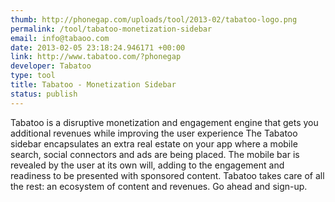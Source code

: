 ```yaml
---
thumb: http://phonegap.com/uploads/tool/2013-02/tabatoo-logo.png
permalink: /tool/tabatoo-monetization-sidebar
email: info@tabaoo.com
date: 2013-02-05 23:18:24.946171 +00:00
link: http://www.tabatoo.com/?phonegap
developer: Tabatoo
type: tool
title: Tabatoo - Monetization Sidebar
status: publish
---
```


Tabatoo is a disruptive monetization and engagement engine that gets you additional revenues while improving the user experience The Tabatoo sidebar encapsulates an extra real estate on your app where a mobile search, social connectors and ads are being placed. The mobile bar is revealed by the user at its own will, adding to the engagement and readiness to be presented with sponsored content. Tabatoo takes care of all the rest: an ecosystem of content and revenues. Go ahead and sign-up.
